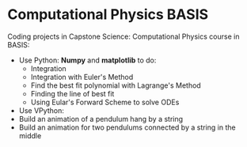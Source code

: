 # Computational Physics BASIS
Coding projects in Capstone Science: Computational Physics course in BASIS:

- Use Python: **Numpy** and **matplotlib** to do:
  - Integration
  - Integration with Euler's Method
  - Find the best fit polynomial with Lagrange's Method
  - Finding the line of best fit
  - Using Eular's Forward Scheme to solve ODEs
-  Use VPython:
  - Build an animation of a pendulum hang by a string
  - Build an animation for two pendulums connected by a string in the middle

